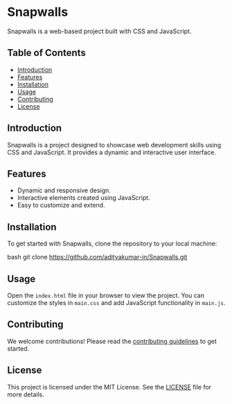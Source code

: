 # Snapwalls

Snapwalls is a web-based project built with CSS and JavaScript.

## Table of Contents

- [Introduction](#introduction)
- [Features](#features)
- [Installation](#installation)
- [Usage](#usage)
- [Contributing](#contributing)
- [License](#license)

## Introduction

Snapwalls is a project designed to showcase web development skills using CSS and JavaScript. It provides a dynamic and interactive user interface.

## Features

- Dynamic and responsive design.
- Interactive elements created using JavaScript.
- Easy to customize and extend.

## Installation

To get started with Snapwalls, clone the repository to your local machine:

bash
git clone https://github.com/adityakumar-in/Snapwalls.git


## Usage

Open the `index.html` file in your browser to view the project. You can customize the styles in `main.css` and add JavaScript functionality in `main.js`.

## Contributing

We welcome contributions! Please read the [contributing guidelines](CONTRIBUTING.md) to get started.

## License

This project is licensed under the MIT License. See the [LICENSE](LICENSE) file for more details.
